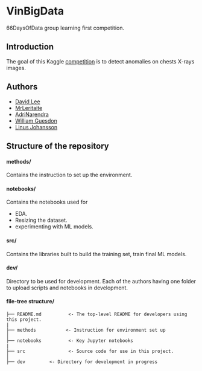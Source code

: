 # VinBigData 

66DaysOfData group learning first competition.

## Introduction

The goal of this Kaggle [competition](https://www.kaggle.com/c/vinbigdata-chest-xray-abnormalities-detection) is to detect anomalies on chests X-rays images.

## Authors

* [David Lee](https://github.com/insigh1)
* [MrLeritaite](https://github.com/MrLeritaite)
* [AdriNarendra](https://github.com/AdriNarendra)
* [William Guesdon](https://github.com/orgs/66Days-group-learners/people/wguesdon)
* [Linus Johansson](https://github.com/LinusJ79)

## Structure of the repository

#### methods/
Contains the instruction to set up the environment.

#### notebooks/
Contains the notebooks used for 
* EDA.
* Resizing the dataset.
* experimenting with ML models.

#### src/
Contains the libraries built to  build the training set, train final ML models.

#### dev/
Directory to be used for development. Each of the authors having one folder to upload scripts and notebooks in development.

#### file-tree structure/

```
├── README.md          <- The top-level README for developers using this project.
|
├── methods           <- Instruction for environment set up
│
├── notebooks          <- Key Jupyter notebooks 
|
├── src                <- Source code for use in this project.
│
├── dev         <- Directory for development in progress
```
